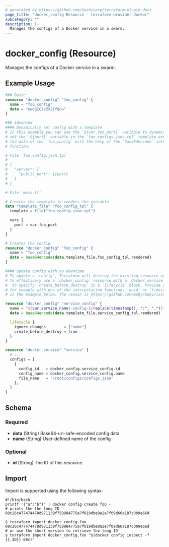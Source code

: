 ```yaml
---
# generated by https://github.com/hashicorp/terraform-plugin-docs
page_title: "docker_config Resource - terraform-provider-docker"
subcategory: ""
description: |-
  Manages the configs of a Docker service in a swarm.
---
```

<!-- Bug: Type and Name are switched -->
# docker_config (Resource)

Manages the configs of a Docker service in a swarm.

## Example Usage

```terraform
### Basic
resource "docker_config" "foo_config" {
  name = "foo_config"
  data = "ewogICJzZXJIfQo="
}

### Advanced
#### Dynamically set config with a template
# In this example you can use the `${var.foo_port}` variable to dynamically
# set the `${port}` variable in the `foo.configs.json.tpl` template and create
# the data of the `foo_config` with the help of the `base64encode` interpolation 
# function.

# File `foo.config.json.tpl`
# 
# {
#   "server": {
#     "public_port": ${port}
#   }
# }

# File `main.tf`

# Creates the template in renders the variable
data "template_file" "foo_config_tpl" {
  template = file("foo.config.json.tpl")

  vars {
    port = var.foo_port
  }
}

# Creates the config
resource "docker_config" "foo_config" {
  name = "foo_config"
  data = base64encode(data.template_file.foo_config_tpl.rendered)
}

#### Update config with no downtime
# To update a `config`, Terraform will destroy the existing resource and create a replacement. 
# To effectively use a `docker_config` resource with a `docker_service` resource, it's recommended
#  to specify `create_before_destroy` in a `lifecycle` block. Provide a unique `name` attribute, 
# for example with one of the interpolation functions `uuid` or `timestamp` as shown
# in the example below. The reason is https://github.com/moby/moby/issues/35803.

resource "docker_config" "service_config" {
  name = "${var.service_name}-config-${replace(timestamp(), ":", ".")}"
  data = base64encode(data.template_file.service_config_tpl.rendered)

  lifecycle {
    ignore_changes        = ["name"]
    create_before_destroy = true
  }
}

resource "docker_service" "service" {
  # ...
  configs = [
    {
      config_id   = docker_config.service_config.id
      config_name = docker_config.service_config.name
      file_name   = "/root/configs/configs.json"
    },
  ]
}
```

<!-- schema generated by tfplugindocs -->
## Schema

### Required

- **data** (String) Base64-url-safe-encoded config data
- **name** (String) User-defined name of the config

### Optional

- **id** (String) The ID of this resource.

## Import

Import is supported using the following syntax:

```shell
#!/bin/bash
printf '{"a":"b"}' | docker config create foo -
# prints the the long ID 
08c26c477474478d971139f750984775a7f019dbe8a2e7f09d66a187c009e66d

$ terraform import docker_config.foo 08c26c477474478d971139f750984775a7f019dbe8a2e7f09d66a187c009e66d
# or use the short version to retrieve the long ID
$ terraform import docker_config.foo "$(docker config inspect -f {{.ID}} 08c)"
```